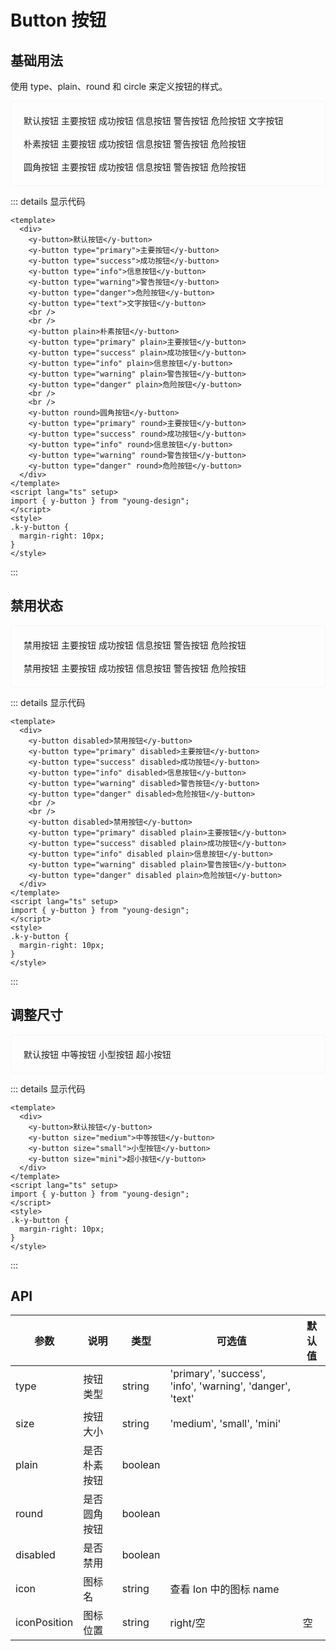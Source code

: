 # Button 按钮

## 基础用法

使用 type、plain、round 和 circle 来定义按钮的样式。

<div class="example">
    <div>
        <y-button>默认按钮</y-button>
        <y-button type="primary">主要按钮</y-button>
        <y-button type="success">成功按钮</y-button>
        <y-button type="info">信息按钮</y-button>
        <y-button type="warning">警告按钮</y-button>
        <y-button type="danger">危险按钮</y-button>
        <y-button type="text">文字按钮</y-button>
        <br>
        <br>
        <y-button plain>朴素按钮</y-button>
        <y-button type="primary" plain>主要按钮</y-button>
        <y-button type="success" plain>成功按钮</y-button>
        <y-button type="info" plain>信息按钮</y-button>
        <y-button type="warning" plain>警告按钮</y-button>
        <y-button type="danger" plain>危险按钮</y-button>
        <br>
        <br>
        <y-button round>圆角按钮</y-button>
        <y-button type="primary" round>主要按钮</y-button>
        <y-button type="success" round>成功按钮</y-button>
        <y-button type="info" round>信息按钮</y-button>
        <y-button type="warning" round>警告按钮</y-button>
        <y-button type="danger" round>危险按钮</y-button>
    </div>
</div>

::: details 显示代码

```vue
<template>
  <div>
    <y-button>默认按钮</y-button>
    <y-button type="primary">主要按钮</y-button>
    <y-button type="success">成功按钮</y-button>
    <y-button type="info">信息按钮</y-button>
    <y-button type="warning">警告按钮</y-button>
    <y-button type="danger">危险按钮</y-button>
    <y-button type="text">文字按钮</y-button>
    <br />
    <br />
    <y-button plain>朴素按钮</y-button>
    <y-button type="primary" plain>主要按钮</y-button>
    <y-button type="success" plain>成功按钮</y-button>
    <y-button type="info" plain>信息按钮</y-button>
    <y-button type="warning" plain>警告按钮</y-button>
    <y-button type="danger" plain>危险按钮</y-button>
    <br />
    <br />
    <y-button round>圆角按钮</y-button>
    <y-button type="primary" round>主要按钮</y-button>
    <y-button type="success" round>成功按钮</y-button>
    <y-button type="info" round>信息按钮</y-button>
    <y-button type="warning" round>警告按钮</y-button>
    <y-button type="danger" round>危险按钮</y-button>
  </div>
</template>
<script lang="ts" setup>
import { y-button } from "young-design";
</script>
<style>
.k-y-button {
  margin-right: 10px;
}
</style>
```

:::

## 禁用状态

<div class="example">
    <div>
        <y-button disabled>禁用按钮</y-button>
        <y-button type="primary" disabled>主要按钮</y-button>
        <y-button type="success" disabled>成功按钮</y-button>
        <y-button type="info" disabled>信息按钮</y-button>
        <y-button type="warning" disabled>警告按钮</y-button>
        <y-button type="danger" disabled>危险按钮</y-button>
        <br>
        <br>
        <y-button disabled>禁用按钮</y-button>
        <y-button type="primary" disabled plain>主要按钮</y-button>
        <y-button type="success" disabled plain>成功按钮</y-button>
        <y-button type="info" disabled plain>信息按钮</y-button>
        <y-button type="warning" disabled plain>警告按钮</y-button>
        <y-button type="danger" disabled plain>危险按钮</y-button>
    </div>
</div>

::: details 显示代码

```vue
<template>
  <div>
    <y-button disabled>禁用按钮</y-button>
    <y-button type="primary" disabled>主要按钮</y-button>
    <y-button type="success" disabled>成功按钮</y-button>
    <y-button type="info" disabled>信息按钮</y-button>
    <y-button type="warning" disabled>警告按钮</y-button>
    <y-button type="danger" disabled>危险按钮</y-button>
    <br />
    <br />
    <y-button disabled>禁用按钮</y-button>
    <y-button type="primary" disabled plain>主要按钮</y-button>
    <y-button type="success" disabled plain>成功按钮</y-button>
    <y-button type="info" disabled plain>信息按钮</y-button>
    <y-button type="warning" disabled plain>警告按钮</y-button>
    <y-button type="danger" disabled plain>危险按钮</y-button>
  </div>
</template>
<script lang="ts" setup>
import { y-button } from "young-design";
</script>
<style>
.k-y-button {
  margin-right: 10px;
}
</style>
```

:::

## 调整尺寸

<div class="example">
    <div>
        <y-button>默认按钮</y-button>
        <y-button size="medium">中等按钮</y-button>
        <y-button size="small">小型按钮</y-button>
        <y-button size="mini">超小按钮</y-button>
    </div>
</div>

::: details 显示代码

```vue
<template>
  <div>
    <y-button>默认按钮</y-button>
    <y-button size="medium">中等按钮</y-button>
    <y-button size="small">小型按钮</y-button>
    <y-button size="mini">超小按钮</y-button>
  </div>
</template>
<script lang="ts" setup>
import { y-button } from "young-design";
</script>
<style>
.k-y-button {
  margin-right: 10px;
}
</style>
```

:::

## API

| 参数         | 说明         | 类型    | 可选值                                                    | 默认值 |
| ------------ | ------------ | ------- | --------------------------------------------------------- | ------ |
| type         | 按钮类型     | string  | 'primary', 'success', 'info', 'warning', 'danger', 'text' |        |
| size         | 按钮大小     | string  | 'medium', 'small', 'mini'                                 |        |
| plain        | 是否朴素按钮 | boolean |                                                           |        |
| round        | 是否圆角按钮 | boolean |                                                           |        |
| disabled     | 是否禁用     | boolean |                                                           |        |
| icon         | 图标名       | string  | 查看 Ion 中的图标 name                                    |        |
| iconPosition | 图标位置     | string  | right/空                                                  | 空     |

<style scope>
  .example{
      border: 1px solid #f5f5f5;
      border-radius: 5px;
      padding:20px
  }
  .example .y-button {
      margin:10px 5px
  }
  
</style>
